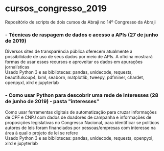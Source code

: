 # cursos_congresso_2019
Repositório de scripts de dois cursos da Abraji no 14º Congresso da Abraji 

### - Técnicas de raspagem de dados e acesso a APIs (27 de junho de 2019)
Diversos sites de transparência pública oferecem atualmente a possibilidade de uso de seus dados por meio de APIs. A oficina mostrará formas de usar esses recursos e aproveitar os dados em apurações jornalísticas<br>
Usado Python 3 e as bibliotecas: pandas, unidecode, requests, beautifulsoup4, lxml, seaborn, matplotlib, tweepy, pdfminer, chardet, openpyxl, xlrd e jupyterlab

### - Como usar Python para descobrir uma rede de interesses (28 de junho de 2019) - pasta "interesses"
Como usar ferramentas digitais de automatização para cruzar informações de CPF e CNPJ com dados de doadores de campanha e informações de proposições legislativas no Congresso Nacional, para identificar se políticos autores de leis foram financiados por pessoas/empresas com interesse na área à qual o projeto de lei se refere<br>
Usado Python 3 e as bibliotecas: pandas, unidecode, requests, openpyxl, xlrd e jupyterlab
